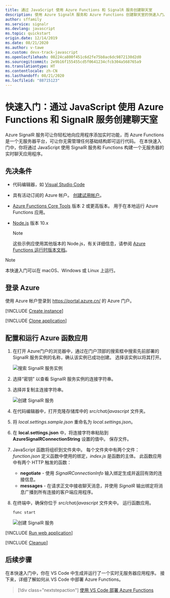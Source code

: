 ```yaml
---
title: 通过 JavaScript 使用 Azure Functions 和 SignalR 服务创建聊天室
description: 使用 Azure SignalR 服务和 Azure Functions 创建聊天室的快速入门。
author: sffamily
ms.service: signalr
ms.devlang: javascript
ms.topic: quickstart
origin.date: 12/14/2019
ms.date: 08/21/2020
ms.author: v-tawe
ms.custom: devx-track-javascript
ms.openlocfilehash: 00224ca800f451c6d2fe75b8ac6dc9872130d2d0
ms.sourcegitcommit: 2e9b16f155455cd5f0641234cfcb304a568765a9
ms.translationtype: HT
ms.contentlocale: zh-CN
ms.lasthandoff: 08/21/2020
ms.locfileid: "88715123"
---
```

# <a name="quickstart-use-javascript-to-create-a-chat-room-with-azure-functions-and-signalr-service"></a>快速入门：通过 JavaScript 使用 Azure Functions 和 SignalR 服务创建聊天室

Azure SignalR 服务可让你轻松地向应用程序添加实时功能，而 Azure Functions 是一个无服务器平台，可让你无需管理任何基础结构即可运行代码。 在本快速入门中，你将通过 JavaScript 使用 SignalR 服务和 Functions 构建一个无服务器的实时聊天应用程序。

## <a name="prerequisites"></a>先决条件

- 代码编辑器，如 [Visual Studio Code](https://code.visualstudio.com/)
- 具有活动订阅的 Azure 帐户。 [创建试用帐户](https://wd.azure.cn/pricing/1rmb-trial/)。
- [Azure Functions Core Tools](https://github.com/Azure/azure-functions-core-tools#installing) 版本 2 或更高版本。 用于在本地运行 Azure Functions 应用。
- [Node.js](https://nodejs.org/en/download/) 版本 10.x

   > [!NOTE]
   > 这些示例应使用其他版本的 Node.js，有关详细信息，请参阅 [Azure Functions 运行时版本文档](../azure-functions/functions-versions.md#languages)。

> [!NOTE]
> 本快速入门可以在 macOS、Windows 或 Linux 上运行。

## <a name="log-in-to-azure"></a>登录 Azure

使用 Azure 帐户登录到 <https://portal.azure.cn/> 的 Azure 门户。

[!INCLUDE [Create instance](includes/signalr-quickstart-create-instance.md)]

[!INCLUDE [Clone application](includes/signalr-quickstart-clone-application.md)]

## <a name="configure-and-run-the-azure-function-app"></a>配置和运行 Azure 函数应用

1. 在打开 Azure门户的浏览器中，通过在门户顶部的搜索框中搜索先前部署的 SignalR 服务实例的名称，确认该实例已成功创建。 选择该实例以将其打开。

    ![搜索 SignalR 服务实例](media/signalr-quickstart-azure-functions-csharp/signalr-quickstart-search-instance.png)

1. 选择“密钥”  以查看 SignalR 服务实例的连接字符串。

1. 选择并复制主连接字符串。

    ![创建 SignalR 服务](media/signalr-quickstart-azure-functions-javascript/signalr-quickstart-keys.png)

1. 在代码编辑器中，打开克隆存储库中的 *src/chat/javascript* 文件夹。

1. 将 *local.settings.sample.json* 重命名为 *local.settings.json*。

1. 在 **local.settings.json** 中，将连接字符串粘贴到 **AzureSignalRConnectionString** 设置的值中。 保存文件。

1. JavaScript 函数将组织到文件夹中。 每个文件夹中有两个文件：*function.json* 定义函数中使用的绑定，*index.js* 是函数的主体。 此函数应用中有两个 HTTP 触发的函数：

    - **negotiate** - 使用 *SignalRConnectionInfo* 输入绑定生成并返回有效的连接信息。
    - **messages** - 在请求正文中接收聊天消息，并使用 *SignalR* 输出绑定将消息广播到所有连接的客户端应用程序。

1. 在终端中，确保你位于 *src/chat/javascript* 文件夹中。 运行函数应用。

    ```bash
    func start
    ```

    ![创建 SignalR 服务](media/signalr-quickstart-azure-functions-javascript/signalr-quickstart-run-application.png)

[!INCLUDE [Run web application](includes/signalr-quickstart-run-web-application.md)]

[!INCLUDE [Cleanup](includes/signalr-quickstart-cleanup.md)]

## <a name="next-steps"></a>后续步骤

在本快速入门中，你在 VS Code 中生成并运行了一个实时无服务器应用程序。 接下来，详细了解如何从 VS Code 中部署 Azure Functions。

> [!div class="nextstepaction"]
> [使用 VS Code 部署 Azure Functions](https://docs.microsoft.com/azure/javascript/tutorial-vscode-serverless-node-01)
